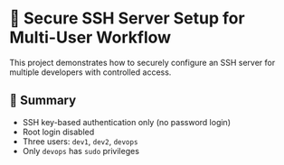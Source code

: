 # 🔐 Secure SSH Server Setup for Multi-User Workflow

This project demonstrates how to securely configure an SSH server for multiple developers with controlled access.

## 🧾 Summary

- SSH key-based authentication only (no password login)
- Root login disabled
- Three users: `dev1`, `dev2`, `devops`
- Only `devops` has `sudo` privileges
